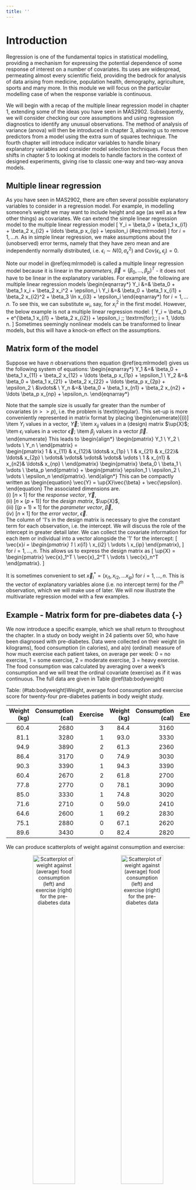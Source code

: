 ```yaml
---
title: ''
---
```


# Introduction

Regression is one of the fundamental topics in statistical modelling, providing a mechanism for expressing the potential dependence of some response of interest on a number of covariates. Its uses are widespread, permeating almost every scientific field, providing the bedrock for analysis of data arising from medicine, population health, demography, agriculture, sports and many more. In this module we will focus on the particular modelling case of when the response variable is continuous.

We will begin with a recap of the multiple linear regression model in chapter 1, extending some of the ideas you have seen in MAS2902. Subsequently, we will consider checking our core assumptions and using regression diagnostics to identify any unusual observations. The method of analysis of variance (anova) will then be introduced in chapter 3, allowing us to remove predictors from a model using the extra sum of squares technique. The fourth chapter will introduce indicator variables to handle binary explanatory variables and consider model selection techniques. Focus then shifts in chapter 5 to looking at models to handle factors in the context of designed experiments, giving rise to classic one-way and two-way anova models. 

<!-- The long-term aim is to build towards a framework of a general linear model, which will itself be developed further in MAS3906 (should you take this optional module) to allow for response variables of alternative types, i.e. binary or count data, via a generalised linear model. -->

## Multiple linear regression
As you have seen in MAS2902, there are often several possible explanatory variables to consider in a regression model. For example, in modelling someone’s weight we may want to include height and age (as well as a few other things) as covariates. We can extend the simple linear regression model to the multiple linear regression model
\[
Y_i = \beta_0 + \beta_1 x_{i1} + \beta_2 x_{i2} + \ldots \beta_p x_{ip} + \epsilon_i (\#eq:mlrmodel)
\]
for $i = 1, \ldots n$. As in simple linear regression, we make assumptions about the (unobserved) error terms, namely that they have zero mean and are independently normally distributed, i.e. $\epsilon_i \sim N(0, \sigma_{\epsilon}^2)$ and $\textrm{Cov}(\epsilon_i, \epsilon_j) = 0$.

Note our model in \@ref(eq:mlrmodel) is called a multiple linear regression model because it is linear in the *parameters*, $\vec{\beta}  = \left(\beta_0, \ldots, \beta_p\right)^T$ - it does not have to be linear in the explanatory variables. For example, the following are multiple linear regression models
\begin{eqnarray*}
Y_i &=& \beta_0 + \beta_1 x_i + \beta_2 x_i^2 + \epsilon_i \\
Y_i &=& \beta_0 + \beta_1 x_{i1} + \beta_2 x_{i2}^2 + \beta_3 \ln x_{i3} + \epsilon_i
\end{eqnarray*}
for $i = 1, \ldots n$. To see this, we can substitute $w_i$, say, for $x_i^2$ in the first model. However, the below example is not a multiple linear regression model:
\[
Y_i = \beta_0 + e^{\beta_1 x_{i1} + \beta_2 x_{i2}} + \epsilon_i \;\; \textrm{for}\;\; i = 1, \ldots n.
\]
Sometimes seemingly nonlinear models can be transformed to linear models, but this will have a knock-on effect on the assumptions.

## Matrix form of the model
Suppose we have $n$ observations then equation \@ref(eq:mlrmodel) gives us the following system of equations:
\begin{eqnarray*}
Y_1 &=& \beta_0 + \beta_1 x_{11} + \beta_2 x_{12} + \ldots \beta_p x_{1p} + \epsilon_1 \\
Y_2 &=& \beta_0 + \beta_1 x_{21} + \beta_2 x_{22} + \ldots \beta_p x_{2p} + 
\epsilon_2 \\
&\vdots& \\
Y_n &=& \beta_0 + \beta_1 x_{n1} + \beta_2 x_{n2} + \ldots \beta_p x_{np} + 
\epsilon_n.
\end{eqnarray*}

Note that the sample size is usually far greater than the number of covariates ($n>>p$), i.e. the problem is \textit{regular}. This set-up is more conveniently represented in matrix format by placing
\begin{enumerate}[(i)]
\item $Y_i$ values in a vector, $\vec{Y}$;
\item $x_{ij}$ values in a (design) matrix $\up{X}$;
\item $\epsilon_i$ values in a vector $\vec{\epsilon}$;
\item $\beta_j$ values in a vector $\vec{\beta}$.
\end{enumerate}
This leads to
\begin{align*}
\begin{pmatrix}
        Y_1 \\
	Y_2 \\
 	\vdots \\
 	Y_n \\
         \end{pmatrix} =  
             \begin{pmatrix}
	1 & x_{11} & x_{12}& \ldots& x_{1p} \\
	1 & x_{21} & x_{22}& \ldots& x_{2p} \\
\vdots& \vdots& \vdots& \vdots& \vdots \\
	1 & x_{n1} & x_{n2}& \ldots& x_{np} \\
         \end{pmatrix}
         \begin{pmatrix}
        \beta_0 \\
	\beta_1 \\
 	\vdots \\
 	\beta_p
         \end{pmatrix} +
         \begin{pmatrix}
       	\epsilon_1 \\
	\epsilon_2 \\
	\vdots \\
 	\epsilon_n
         \end{pmatrix}.
   \end{align*}
This can be compactly written as
\begin{equation}
\vec{Y} = \up{X}\vec{\beta} + \vec{\epsilon}.
\end{equation}
The associated dimensions are.   
(i) $[n \times 1]$ for the *response vector*, $\vec{Y}$,  
(ii) $[n \times (p+1)]$ for the *design matrix*, $\up{X}$,  
(iii) $[(p+1) \times 1]$ for the *parameter vector*, $\vec{\beta}$,  
(iv) $[n \times 1]$ for the *error vector*, $\vec{\epsilon}$.  
The column of '1's in the design matrix is necessary to give the constant term for each observation, i.e. the intercept. We will discuss the role of the intercept in greater detail later. We can collect the covariate information for each item or individual into a vector alongside the '1' for the intercept:
\[
\vec{x}_i =
\begin{pmatrix}
1 \\
x_{i1} \\
x_{i2} \\
\vdots \\
x_{ip}
\end{pmatrix},
\]
for $i = 1, \ldots, n$. This allows us to express the design matrix as
\[
\up{X} =
\begin{pmatrix}
\vec{x}_1^T \\
\vec{x}_2^T \\
\vdots \\
\vec{x}_n^T
\end{pmatrix}.
\]

It is sometimes convenient to set $\vec{x}_i^* = (x_{i1}, x_{i2}, \ldots x_{ip})$
for $i = 1, \ldots, n$. This is the vector of explanatory variables alone (i.e. no intercept term) for the $i^{th}$ observation, which we will make use of later. We will now illustrate the multivariate regression model with a few examples. 

## Example - Matrix form for pre-diabetes data {-}
We now introduce a specific example, which we shall return to throughout the chapter. In a study on body weight in 24 patients over 50, who have been diagnosed with pre-diabetes. Data were collected on their weight (in kilograms), food consumption (in calories), and a(n) (ordinal) measure of how much exercise each patient takes, on average per week: 0 = no exercise, 1 = some exercise, 2 = moderate exercise, 3 = heavy exercise. The food consumption was calculated by averaging over a week’s consumption and we will treat the ordinal covariate (exercise) as if it was continuous. The full data are given in Table \@ref(tab:bodyweight)


Table: (\#tab:bodyweight)Weight, average food consumption and exercise score for twenty-four pre-diabetes patients in body weight study.

| Weight (kg)| Consumption (cal)| Exercise| Weight (kg)| Consumption (cal)| Exercise|
|-----------:|-----------------:|--------:|-----------:|-----------------:|--------:|
|        60.4|              2680|        3|        84.4|              3160|        0|
|        81.1|              3280|        1|        93.0|              3330|        0|
|        94.9|              3890|        2|        61.3|              2360|        2|
|        86.4|              3170|        0|        74.9|              3030|        0|
|        90.3|              3390|        1|        94.3|              3390|        0|
|        60.4|              2670|        2|        61.8|              2700|        2|
|        77.8|              2770|        0|        78.1|              3090|        0|
|        85.0|              3330|        1|        74.8|              3020|        1|
|        71.6|              2710|        0|        59.0|              2410|        0|
|        64.6|              2600|        1|        69.2|              2830|        2|
|        75.1|              2880|        0|        67.1|              2620|        0|
|        89.6|              3430|        0|        82.4|              2820|        1|

We can produce scatterplots of weight against consumption and exercise:

<div class="figure" style="text-align: center">
<img src="multiplelinearreg_files/figure-html/unnamed-chunk-1-1.png" alt="Scatterplot of weight against (average) food consumption (left) and exercise (right) for the pre-diabetes data" width="48%" /><img src="multiplelinearreg_files/figure-html/unnamed-chunk-1-2.png" alt="Scatterplot of weight against (average) food consumption (left) and exercise (right) for the pre-diabetes data" width="48%" />
<p class="caption">(\#fig:unnamed-chunk-1)Scatterplot of weight against (average) food consumption (left) and exercise (right) for the pre-diabetes data</p>
</div>

Comments:   

1. We see that body weight is approximately linearly related to food consumption with a positive slope. There may be one unusual observation (top-right)? Could this be influential? Could others? We will consider these questions in more detail in the next chapter.  

1. There is some evidence that body weight declines with increasing exercise but the effect is possibly being masked by the variability in food consumption. Note that we observe vertical strips when dealing with ordinal variables so trends are perhaps harder to see. 

We wish to fit the model:
\[
\gap{Y_i = \beta_0 + \beta_1 x_{i1} + \beta_2 x_{i2} + \epsilon_i}
\]
for $i = 1, \ldots, n$, where $x_{i1}$ is food consumption and $x_{i2}$ is exercise for the $i^{th}$ patient. Equivalently, using our matrix formulation, we can express the model as
\[
\gap{\vec{Y} = \up{X}\vec{\beta} + \vec{\epsilon}}
\]
We can define the relevant quantities using the available data for the multiple linear regression model as follows:
\begin{align*}
\gap{
\vec{Y} =
\begin{pmatrix}
    60.4     \\
	81.1 \\
  \vdots \\
 	82.4 \\
         \end{pmatrix}, 
         	\up{X} =
     \begin{pmatrix}
	1 & 2680& 3  \\
	1 & 3280& 1  \\
  \vdots& \vdots& \vdots \\
	1 & 2820& 1 \\
         \end{pmatrix},
         \vec{\beta} = \begin{pmatrix}
        \beta_0 \\
	\beta_1 \\
	\beta_2 \\
         \end{pmatrix},
         \vec{\epsilon} =    \begin{pmatrix}
  \epsilon_1 \\
	\epsilon_2 \\
  \vdots \\
	\epsilon_{24} \\
         \end{pmatrix}.}
   \end{align*}

Note that both $\vec{Y}$ and $\vec{\epsilon}$ are unchanged by the addition of variables since these are fixed data in the case of the former, and, as yet, unknown errors in the case of the latter - note that since there is a single error term, $\epsilon_i$, for each observation, $Y_i$, the errors will always form a vector of length $n$. 

The residuals (which estimate the errors) can also be collected in a vector of length $n$, but we only know the values of the residuals *after* model fitting and their values will be different under each model. Both $\up{X}$ and $\vec{\beta}$ do change, with the addition of a column and row respectively for each additional covariate.

## Parameter estimation
Having set up the model, how do we obtain estimates for the unknown parameters? One approach is to use maximum likelihood. 

In order to set the scene, recall that our key assumptions are normality, zero mean, common variance and independence of the errors, i.e. $\epsilon_i \sim N(0, \sigma_{\epsilon}^2)$ and $\textrm{Cov}(\epsilon_i, \epsilon_j) = 0, i \neq j$. Since $Y_i = \beta_0 + \beta_1 x_{i1} + \ldots + \beta_p x_{ip} + \epsilon_i$, then the normality assumption on $\epsilon_i$ induces a normal distribution on each $Y_i$ (and, in turn, the vector $\vec{Y}$). The values for the covariates are fixed, as are the true (usually unknown) values of $\vec{\beta}$ so these just serve as constants when thinking about the distribution of $Y_i$. 

Furthermore, the assumption of independence also carries through and the variance is unaltered (since we are simply adding scalars to a random variable). This tells us that $Y_i \mid \vec{x}_i, \vec{\beta}, \sigma_{\epsilon}^2 \sim N(\beta_0 + \beta_1 x_{i1} + \ldots + \beta_p x_{ip}, \sigma_{\epsilon}^2)$ for $i = 1, \ldots, n$. This can be written more compactly as $Y_i \mid \vec{x}_i, \vec{\beta}, \sigma_{\epsilon}^2 \sim N(\vec{x}_i^T\vec{\beta}, \sigma_{\epsilon}^2)$. 

Before going further, recall that the probability density function for a univariate normal random variable, $Y \sim N(\mu, \sigma^2)$, is:
\[
\gap{f(y \mid \mu, \sigma^2) = \frac{1}{\sqrt{2\pi\sigma^2}}
\exp\left\{-\frac{(y - \mu)^2}{2\sigma^2}\right\}}
\]

The likelihood principle instructs us to pick values of the parameters that maximise the likelihood. If observations are independent (as we have just shown they are here), then the likelihood function for all observations is a product of the individual normal densities for each observation of the form:
\[
\gap{L(\mu, \sigma^2 \mid y_1, \ldots, y_n) = \prod_{i=1}^n f(y_i \mid \mu, \sigma^2).}
\]
Now, for our multiple linear regression model, we have
\begin{align*}
\gap{L(\vec{\beta}, \sigma_{\epsilon}^2 \mid y_1, \ldots, y_n, \up{X})} &\gap{= \prod_{i=1}^n f(y_i \mid \vec{x}_i, \vec{\beta}, \sigma_{\epsilon}^2)} \\
&\gap{= \prod_{i=1}^n \frac{1}{\sqrt{2\pi\sigma_{\epsilon}^2}}
\exp\left\{-\frac{(y_i - \vec{x}_i^T\vec{\beta})^2}{2\sigma_{\epsilon}^2}\right\}} \\
&\gap{= (2\pi\sigma_{\epsilon}^2)^{-n/2}
\exp\left\{-\frac{1}{2\sigma_{\epsilon}^2}\sum_{i=1}^n (y_i - \vec{x}_i^T\vec{\beta})^2 \right\}}  \\
&\gap{= (2\pi)^{-n/2} (\sigma_{\epsilon}^2)^{-n/2}
\exp\left\{-\frac{1}{2\sigma_{\epsilon}^2}\sum_{i=1}^n (y_i - \vec{x}_i^T\vec{\beta})^2 \right\}} \\
\end{align*}

### Estimation of $\vec{\beta}$
To estimate the parameter vector, $\vec{\beta}$ we consider the log-likelihood since this is typically easier to work with, being additive as opposed to multiplicative. The log-likelihood is given by
\begin{equation*}
\gap{\ell(\vec{\beta}, \sigma_{\epsilon}^2 \mid y_1, \ldots, y_n, \up{X}) = -\frac{n}{2} \ln(2\pi) -\frac{n}{2} \ln (\sigma_{\epsilon}^2) - \frac{1}{2\sigma_{\epsilon}^2} \sum_{i=1}^n (y_i - \vec{x}_i^T\vec{\beta})^2}
\end{equation*}
We could (partially) differentiate with respect to each element of $\vec{\beta}$ and this would lead to a system of equations (with a lot of structure) known as the normal equations. However, it is easier to consider the matrix formulation of the model by noting that
\[
\sum_{i=1}^n (y_i - \vec{x}_i^T\vec{\beta})^2 = (\vec{y} - \up{X}\vec{\beta})^T
(\vec{y} - \up{X}\vec{\beta})
\]

This is, in fact, the exact quantity that is minimised using the method of least squares, which can also be used to estimate the parameters for this model (and simple linear regression). Now, ignoring the constant terms (by treating $\sigma_{\epsilon}^2$ as fixed at this stage), we wish to minimise
\begin{align*}
\gap{(\vec{y} - \up{X}\vec{\beta})^T (\vec{y} - \up{X}\vec{\beta})} &\gap{=
(\vec{y}^T - \vec{\beta}^T\up{X}^T)(\vec{y} - \up{X}\vec{\beta})} \\
&\gap{= \vec{y}^T\vec{y} - \vec{y}^T\up{X}\vec{\beta} - \vec{\beta}^T\up{X}^T\vec{y} + \vec{\beta}^T\up{X}^T \up{X}\vec{\beta}}
\end{align*}

By noting that $\vec{y}^T\up{X}\vec{\beta}$ is a scalar we can rewrite this as its transpose, i.e. $\vec{y}^T\up{X}\vec{\beta} = \vec{\beta}^T\up{X}^T\vec{y}$. Hence
\[
\gap{(\vec{y} - \up{X}\vec{\beta})^T (\vec{y} - \up{X}\vec{\beta}) = 
\vec{y}^T\vec{y} -  2\vec{\beta}^T\up{X}^T\vec{y} + \vec{\beta}^T\up{X}^T \up{X}\vec{\beta}}
\]

We can now differentiate to obtain
\[
\gap{\frac{\partial \ell}{\partial \vec{\beta}} = -  2\up{X}^T\vec{y} + 2\up{X}^T \up{X}\vec{\beta}}
\]

Setting equal to zero and solving for $\vec{\beta}$ leads to the solution
\begin{equation}
\gap{\vec{\hat{\beta}} = (\up{X}^T\up{X})^{-1}\up{X}^T\vec{y}}
\end{equation}

This estimate exists as long as the inverse exists, i.e. no column of $\up{X}$ is a linear combination of other columns, i.e. there is no multicollinearity. We have to be careful that no columns of $\up{X}$ are \textit{nearly} linearly related as this can be harder to detect and leads to serious issues; we will discuss multicollinearity in more detail in section \@ref(sec:multicol).

### Estimation of $\sigma_{\epsilon}^2$
We can estimate $\sigma_{\epsilon}^2$ in a similar fashion (now treating $\vec{\beta}$ as fixed), using maximum likelihood once more. Recall that
\begin{equation*}
\ell(\vec{\beta}, \sigma_{\epsilon}^2 \mid y_1, \ldots, y_n, \up{X}) = -\frac{n}{2} \ln(2\pi) -\frac{n}{2} \ln (\sigma_{\epsilon}^2) - \frac{1}{2\sigma_{\epsilon}^2} \sum_{i=1}^n (y_i - \vec{x}_i^T\vec{\beta})^2.
\end{equation*}

For ease of calculation we let $\tau = \sigma_{\epsilon}^2$ and then differentiating with respect to $\tau$ we obtain
\begin{equation*}
\gap{\frac{\partial \ell}{\partial\tau} = -\frac{n}{2\tau} + 
\frac{\sum (y_i - \vec{x}_i^T\vec{\beta})^2}{2\tau^2}}
\end{equation*}

Setting the above equal to zero and solving for $\tau$ we obtain
\begin{equation}
\gap{\hat{\tau} = \frac{\sum (y_i - \vec{x}_i^T\vec{\beta})^2}{n} = 
\frac{\sum (y_i - \hat{y_i})^2}{n}.}
\end{equation}

However, this is a biased estimate (akin to the sample variance bias problem), so we adjust for the fact that we have estimated the $p$-vector $\vec{\beta}$ by using
$$
\gap{\hat{\sigma}_{\epsilon}^2 = s^2 = \frac{\sum (y_i - \hat{y_i})^2}{n - p - 1} } (\#eq:ssquared)
$$

where $p$ is the number of explanatory variables in the model. Note that $\vec{\beta}$ has length $k = p+1$ typically, with the additional intercept term.

### Residuals, fitted values and the 'hat matrix' {#sec:resfithat}
The vector of residuals (which estimate the errors) can be obtained by subtraction after model fitting, namely as 'observed - fitted'
\begin{align*}
\gap{\vec{\hat{\epsilon}}} &\gap{= \vec{y} - \vec{\hat{y}}} \\
&\gap{= \vec{y} - \up{X}\vec{\hat{\beta}},}
\end{align*}
where the fitted values are found as $\vec{\hat{y}} = \up{X}\vec{\hat{\beta}}$.

#### The hat matrix {-}
We can rewrite the estimate for the errors by substituting in $\vec{\hat{\beta}} = (\up{X}^T\up{X})^{-1}\up{X}^T\vec{y}$ to obtain 
\begin{align*}
\gap{\vec{\hat{\epsilon}}} &\gap{= \vec{y} - \up{X}(\up{X}^T\up{X})^{-1}\up{X}^T\vec{y}} \\
&\gap{= (\up{I} - \up{X}(\up{X}^T\up{X})^{-1}\up{X}^T) \vec{y}} \\
&\gap{= (\up{I} - \up{H})\vec{y},}
\end{align*}
where $\up{H} = \up{X}(\up{X}^T\up{X})^{-1}\up{X}^T$. $\up{H}$ is known as the 'hat' matrix since
\begin{align*}
\gap{\vec{\hat{y}}} &\gap{= \up{X}\vec{\hat{\beta}}} \\
&\gap{= \up{X}(\up{X}^T\up{X})^{-1}\up{X}^T\vec{y}} \\
&\gap{= \up{H}\vec{y}.}
\end{align*}

Hence, multiplying by $\up{H}$ converts $\vec{y}$ to $\vec{\hat{y}}$, i.e. it is the matrix that puts a hat on $\vec{y}$. The hat matrix is an $n \times n$ matrix with elements
\begin{align*}
\gap{\up{H} =
\begin{pmatrix}
  h_{11}& h_{12}& \ldots& h_{1n} \\
  h_{21}& h_{22}& \ldots& h_{2n} \\
  \vdots& \vdots& & \vdots \\
  h_{n1}& h_{n2}& \ldots& h_{nn} \\
         \end{pmatrix}} \;\;\;\;
\end{align*}

The diagonal values of $\up{H}$ (i.e. the $h_{ii}$ values for $i = 1, \ldots, n$) are called the leverages (see chapter 2).

### Properties of the hat matrix
It turns out that the hat matrix, $\up{H}$, has some useful properties, which will prove to be handy later. Namely, 

1. $\up{H}$ is symmetric, whereby $\up{H}^T = \up{H}$,
1. $\up{H}$ is idempotent, i.e $\up{H}^2 = \up{H}\up{H} = \up{H}$.

#### Proof {-}
1. <span style="color: red">Now</span>
\begin{align*}
\gap{\up{H}^T} &\gap{=\Bigl(\up{X} (\up{X}^T\up{X})^{-1} \up{X}^T\Bigr)^T} \\
&\gap{= \up{X}\left(\up{X}^T\up{X})^{-1}\right)^T \up{X}^T} \\
&\gap{= \up{X}\left(\up{X}^T\up{X})^T\right)^{-1} \up{X}^T} \\
&\gap{= \up{X} (\up{X}^T\up{X})^{-1} \up{X}^T} \\
&\gap{= \up{H}.} \\
\end{align*}
1. <span style="color: red">We now have</span>
\begin{align*}
\gap{\up{H}\up{H}} &\gap{= \Bigl(\up{X} (\up{X}^T\up{X})^{-1} \up{X}^T\Bigr) \Bigl(\up{X} (\up{X}^T\up{X})^{-1} \up{X}^T\Bigr)}  \\
&\gap{= \up{X} (\up{X}^T\up{X})^{-1} \up{X}^T\up{X} (\up{X}^T\up{X})^{-1} \up{X}^T} \\
&\gap{= \up{X} (\up{X}^T\up{X})^{-1} \up{X}^T} \\
&\gap{= \up{H}.} \\
\end{align*}

<!-- ## Example: Simple linear regresion analysis of bodyweight data {-} -->
<!-- We are now in a position to estimate the parameters for the data on pre-diabetes patients introduced earlier. Recall that for the simple linear regression model for the bodyweight data we have the data and design matrix: -->
<!-- \begin{align*} -->
<!-- \vec{Y} = -->
<!-- \begin{pmatrix} -->
<!--   60.4 \\ -->
<!-- 	81.1 \\ -->
<!--   \vdots \\ -->
<!--  	82.4 \\ -->
<!--          \end{pmatrix}, \;\;\;\; -->
<!--          	\up{X} = -->
<!--      \begin{pmatrix} -->
<!-- 	1 & 2680  \\ -->
<!-- 	1 & 3280  \\ -->
<!--   \vdots& \vdots \\ -->
<!-- 	1 & 2820 \\ -->
<!-- \end{pmatrix} -->
<!-- \end{align*} -->

<!-- Hence we can use matrix algebra to calculate -->
<!-- \begin{align*} -->
<!-- \up{X}^T\up{X} &= -->
<!-- \begin{pmatrix} -->
<!-- 24 & 71560  \\ -->
<!-- 71560 & 216577400  \\ -->
<!-- \end{pmatrix}, \\ -->
<!-- \up{X}^T\vec{y} &= \begin{pmatrix} -->
<!-- 1837.50 \\ -->
<!-- 5570449 \\ -->
<!-- \end{pmatrix}. -->
<!-- \end{align*} -->

<!-- We can then find  -->
<!-- \begin{align*} -->
<!-- \gap{(\up{X}^T\up{X})^{-1} = \frac{1}{(24\times 216577400 - 71560^2)} -->
<!-- \begin{pmatrix} -->
<!-- 216577400 & -71560  \\ -->
<!-- -71560 & 24  \\ -->
<!-- \end{pmatrix}} -->
<!-- \end{align*} -->

<!-- Simplifying, we obtain (to 2 d.p.) -->
<!-- \begin{align*} -->
<!-- \gap{ -->
<!-- (\up{X}^T\up{X})^{-1} =  -->
<!-- \begin{pmatrix} -->
<!-- 2.81 & -9.29 \times 10^{-4}  \\ -->
<!-- -9.29 \times 10^{-4} & 3.12 \times 10^{-7}  \\ -->
<!-- \end{pmatrix}} -->
<!-- \end{align*} -->

<!-- So the parameter estimates can be found as -->
<!-- \begin{align*} -->
<!-- \vec{\beta} &= \begin{pmatrix} -->
<!-- 2.81 & -9.29 \times 10^{-4}  \\ -->
<!-- -9.29 \times 10^{-4} & 3.12 \times 10^{-7}  \\ -->
<!-- \end{pmatrix} -->
<!-- \begin{pmatrix} -->
<!-- 1837.50 \\ -->
<!-- 5570449 \\ -->
<!-- \end{pmatrix} \\ -->
<!-- &= \begin{pmatrix} -->
<!-- -8.573 \\ -->
<!-- 0.029 \\ -->
<!-- \end{pmatrix} \\ -->
<!-- \end{align*} -->

<!-- The fitted line is thus -->
<!-- \[ -->
<!-- \gap{\textrm{Weight} = -8.573 + 0.029\times \textrm{Consumption}.} -->
<!-- \]  -->

<!-- This can be interpreted in the usual way, i.e. body weight goes up by 0.029 kg for every additional calorie consumed. This is not particularly helpful in this instance, and it may be more meaningful to express this as the change per 100 calories, say (which would equate to an approximate 3 kg weight increase since $0.029 \times 100 = 2.9$). Note that, as an alternative, we could change the units of the calorie variable at the outset, i.e. before fitting the model, to achieve the same result. -->

<!-- We can also calculate the fitted values -->
<!-- \begin{align*} -->
<!-- \gap{ -->
<!-- \vec{\hat{y}} = \up{X}\vec{\hat{\beta}} = -->
<!-- \begin{pmatrix} -->
<!-- 67.95 \\ -->
<!-- 85.08 \\ -->
<!-- \vdots \\ -->
<!-- 71.95 -->
<!-- \end{pmatrix} \\} -->
<!-- \end{align*} -->

<!-- From the fitted values we can also calculate the residuals -->
<!-- \begin{align*} -->
<!-- \gap{\vec{\hat{\epsilon}} = \vec{y} - \vec{\hat{y}} =  -->
<!-- \begin{pmatrix} -->
<!-- -7.55 \\ -->
<!-- -3.98 \\ -->
<!-- \vdots \\ -->
<!-- 10.45 -->
<!-- \end{pmatrix} \\} -->
<!-- \end{align*} -->

## Example: Multiple linear regresion analysis of bodyweight data {-}
We are now in a position to estimate the parameters for the data on pre-diabetes patients introduced earlier. First we recall that for the multiple linear regression model for the bodyweight data we have the design matrix given by:
\begin{align*}
\up{X} =
     \begin{pmatrix}
	1 & 2680& 3  \\
	1 & 3280& 1  \\
  \vdots& \vdots& \vdots \\
	1 & 2820& 1 \\
\end{pmatrix}
\end{align*}
Using matrix algebra we can calculate
\begin{align*}
\up{X}^T\up{X} &=
\begin{pmatrix}
24 & 71560 & 19  \\
71560 & 216577400 &  55380\\
19 & 55380 &  35\\
\end{pmatrix} \\
\up{X}^T\vec{y} &= \begin{pmatrix}
1837.50 \\
5570449 \\
1354.60
\end{pmatrix}.
\end{align*}

Taking the (3 by 3) matrix inverse we get 

\begin{align*}
(\up{X}^T\up{X})^{-1} = 
\begin{pmatrix}
3.02 & -9.69 \times 10^{-4} & -0.10 \\
-9.69 \times 10^{-4} & 3.20 \times 10^{-7} & 2.04 \times 10^{-5} \\
-0.10 & 2.04 \times 10^{-5} & 0.05 \\
\end{pmatrix}
\end{align*}

Hence, the parameter estimates can be found as

\begin{eqnarray*}
\gap{
\vec{\beta} = (\up{X}^T\up{X})^{-1}\up{X}^T\vec{y}
= (-2.104, 0.027, -3.278)^T.}
\end{eqnarray*}
Note that we can also calculate $\vec{\hat{y}} = \up{X}\vec{\hat{\beta}}$ from the above, and subsequently $\vec{\hat{\varepsilon}} = \vec{y} - \vec{\hat{y}}$. The fitted line for the multiple linear regression model is 
\[
\gap{\textrm{Weight} = -2.014 + 0.027\times \textrm{Consumption} -3.278\times\textrm{Exercise}.}
\]
This can be interpreted in a similar way to simple linear regression, but with a few caveats:

- body weight goes up by 0.027 kg for every additional calorie consumed, \textit{for a fixed value of exercise}.  

- body weight decreases by around 3.3 kg as individuals move up an exercise category, \textit{for a fixed amount of consumption}.  

- be careful not to interpret the above as exercise being 'more important' than consumption due to having a larger coefficient - the scales of the variables are different and we also have no idea (yet!) whether these values are significant.

It may be more meaningful to express the change due to consumption in different units. Also, note that the values of the parameter estimates change with the introduction (or removal) of variables into (from) the model - this is always the case (unless the covariates are independent), no matter how significant (or not) they are. This is important when building a regression model.

We have seen that fitting a multiple linear regression model with two covariates can be achieved `by hand'. However, it is clear that as we look to build more complex models then it may be advantageous to use software - we will see how to do this in section \@ref(sec:mlrinr).

## Expectations, variances and inference
We now consider the properties of the estimators $\vec{\hat{\beta}}$ and $\vec{\hat{\epsilon}}$, i.e. is $\vec{\hat{\beta}}$ unbiased? This will allow us, among other things, to assess the significance (or otherwise) of the parameter estimates. We begin by considering the expectation and variance of $\vec{\hat{\beta}}$.

### Expectation of $\vec{\hat{\beta}}$
Now,
\begin{align*}
\gap{\E\left[\vec{\hat{\beta}}\right]} &\gap{= \E\left[\left(\up{X}^T\up{X}\right)^{-1}\up{X}^T\vec{Y}\right]} \\
&\gap{= \left(\up{X}^T\up{X}\right)^{-1}\up{X}^T \E[\vec{Y}]} \\
&\gap{= \left(\up{X}^T\up{X}\right)^{-1}\up{X}^T \up{X}\vec{\beta}} \\
&\gap{= \vec{\beta}}
\end{align*}

Hence, $\vec{\hat{\beta}}$ is an unbiased estimator of $\vec{\beta}$.

### Variance of $\vec{\hat{\beta}}$
Before looking at the variance in detail we note
\[
\left\{\left(\up{X}^T\up{X}\right)^{-1}\up{X}^T\right\}^T = \up{X}\left\{\left(\up{X}^T\up{X}\right)^{-1}\right\}^T = \up{X}\left(\up{X}^T\up{X}\right)^{-1}
\]
since $(\up{X}^T\up{X})^{-1}$ is a symmetric matrix.

We are now in a position to look at the variance
\begin{align*}
\gap{\Var\left[\vec{\hat{\beta}}\right]} &\gap{= \Var\left[\left(\up{X}^T\up{X}\right)^{-1}\up{X}^T\vec{Y}\right]} \\
&\gap{= \left(\up{X}^T\up{X}\right)^{-1}\up{X}^T \Var\left[\vec{Y}\right] \left\{\left(\up{X}^T\up{X}\right)^{-1}\up{X}^T\right\}^T} \\
&\gap{= \left(\up{X}^T\up{X}\right)^{-1}\up{X}^T \up{I}\sigma_{\epsilon}^2 \up{X}\left(\up{X}^T\up{X}\right)^{-1}} \\
&\gap{= \sigma_{\epsilon}^2 \left(\up{X}^T\up{X}\right)^{-1}\up{X}^T \up{X}\left(\up{X}^T\up{X}\right)^{-1}} \\
&\gap{= \sigma_{\epsilon}^2 \left(\up{X}^T\up{X}\right)^{-1}}
\end{align*}

### Inference for $\vec{\hat{\beta}}$ {#sec:inferforbetahat}
Since $\vec{\hat{\beta}}$ consists of linear combinations of the $Y_i$'s, which are independent and normally distributed, it has a multivariate normal distribution, namely $\vec{\hat{\beta}} \sim N_{p+1}\left(\vec{\beta}, \sigma_{\epsilon}^2 (\up{X}^T\up{X})^{-1}\right)$ and each of the individual parameter estimates are univariate normal (due to properties of the multivariate normal distribution). Their (individual) significance can be asssessed via the test statistic 
\[
\gap{\hat{\beta_j}\bigg/\sqrt{v_{jj}s^2} \sim t_{n-p-1}}
\]
where $v_{jj}$ is the $(j+1)^{th}$ diagonal element of $\up{V} = (\up{X}^T\up{X})^{-1}$, and $s^2$ is our (unbiased) estimate of $\sigma_{\epsilon}^2$ from equation \@ref(eq:ssquared). Note the use of the $t$-distribution since we must also estimate $s^2$.

### Expectation and variance of the fitted values {#sec:expvaryhat}
The fitted values are calculated as
\[
\vec{\hat{Y}} = \up{X}\vec{\hat{\beta}}
\]
or equivalently as
\[
\vec{\hat{Y}} = \up{H}\vec{Y}.
\]

Their expectation is

\begin{align*}
\gap{\E\left[\vec{\hat{Y}}\right]} &\gap{= \E\left[\up{X}\vec{\hat{\beta}}\right]} \\
&\gap{=\up{X} \E[\vec{\hat{\beta}}]} \\
&\gap{=\up{X}\vec{\beta}},
\end{align*}

with variance given by

\begin{align*}
\gap{\Var\left[\vec{\hat{Y}}\right]} &\gap{= \Var\left[\up{H}\vec{Y}\right]} \\
&\gap{= \up{H} \Var\left[\vec{Y}\right] \up{H}^T} \\
&\gap{= \up{H} \up{I}\sigma_{\epsilon}^2 \up{H}^T} \\
&\gap{= \up{H}\up{H}\sigma_{\epsilon}^2} \\
&\gap{= \up{H} \sigma_{\epsilon}^2} 
\end{align*}
Hence, the variability of the fitted values depends on the hat matrix, $\up{H}$. We will discuss this further in chapter 2.

### Expectation and variance of the residuals
Recall that the residuals are found as
\[
\gap{\vec{\hat{\epsilon}} = \vec{Y} - \vec{\hat{Y}}.}
\]
or alternatively as
\[
\gap{\vec{\hat{\epsilon}} = (\up{I} - \up{H})\vec{Y}.}
\]

We can find the expectation and variance as
\begin{align*}
\gap{\E[\vec{\hat{\epsilon}}]} & \gap{= \E[\vec{Y} - \vec{\hat{Y}}]} \\
&\gap{= \E[\up{X}\vec{\beta}] - \E\left[\up{X}\vec{\hat{\beta}}\right]} \\
&\gap{= \up{X}\vec{\beta} - \up{X}\vec{\beta}} \\
&\gap{= \vec{0},}
\end{align*}
and
\begin{align*}
\gap{\Var[\vec{\hat{\epsilon}}]} &\gap{= \Var[(\up{I} - \up{H})\vec{Y}]} \\
&\gap{= (\up{I} - \up{H})\Var[\vec{Y}](\up{I} - \up{H})^T} \\
&\gap{= (\up{I} - \up{H})\sigma_{\epsilon}^2\up{I}(\up{I} - \up{H})} \\
&\gap{= \sigma_{\epsilon}^2(\up{I} - \up{H} - \up{H} + \up{H}\up{H})} \\
&\gap{= \sigma_{\epsilon}^2(\up{I} - \up{H}).}
\end{align*}

Note that this implies that, unless all the diagonal values of $\up{H}$ are equal then the errors have different variances, and that these variances are smaller for larger values of $h_{ii}$, i.e. higher leverages (see chapter 2).

## Multiple linear regression in `R` {#sec:mlrinr}
Once we start to think about large datasets and a large number of parameters, finding the parameter estimates by hand becomes laborious, not to mention the possibility of both data entry and/or numerical errors occurring increases greatly. Happily, we can use `R` to conduct the analyses instead.

### Using data in `R`
There are various ways of using data with `R`. Data can be read in manually, i.e.


``` r
## Type the data in the console
bodyweight = c(60.4, 81.1, 94.9, 86.4, 90.3, 60.4, 77.8, 85.0, 71.6, 64.6, 75.1, 89.6, 
84.4, 93.0, 61.3, 74.9, 94.3, 61.8, 78.1, 74.8, 59.0, 69.2, 67.1, 82.4)
```

The majority of the time, in this module and the wider world, the (external) data in the file `ExternalData.RData` will be read/loaded directly into `R`, e.g.

``` r
## Load in an external dataset
load("ExternalData.RData")
```

Alternatively, we may sometimes make use of datasets that are internal to `R` in that they are part of an `R` package, i.e. for the dataset `InternalRDataset`:

``` r
## Load in an internal dataset
data(InternalRDataset)
```

To view the available datasets in `R` we can type `data()` at the console, or, for datasets attached to a particular package we can use `data(library = "Rpackage")`.

## Example: Analysis of bodyweight data using `R` {-}
To use `R` for the plots and analysis seen earlier:

``` r
## Load the data
load("bodyweight.RData")
```


``` r
## Plots
# Weight versus consumption
plot(Weight ~ Consumption, data = bodyweight, pch = 16)
# Weight versus exercise
plot(Weight ~ Exercise, data = bodyweight, pch = 16)
```


``` r
## Analysis
# Simple linear regression on consumption
fit1 <- lm(Weight ~ Consumption, data = bodyweight)
# Multiple linear regression on consumption & exercise
fit2 <- lm(Weight ~ Consumption + Exercise, data = bodyweight)
```

We can inspect a model fit using various commands
<ol type="i">
<li> The `summary()` command gives an overview of the fit </li>

``` r
summary(fit2)
```

```
## 
## Call:
## lm(formula = Weight ~ Consumption + Exercise, data = bodyweight)
## 
## Residuals:
##     Min      1Q  Median      3Q     Max 
## -5.5751 -2.5704 -0.7894  2.4049 10.9266 
## 
## Coefficients:
##              Estimate Std. Error t value Pr(>|t|)    
## (Intercept) -2.104925   7.017861  -0.300  0.76717    
## Consumption  0.027254   0.002286  11.921 8.23e-11 ***
## Exercise    -3.278296   0.916795  -3.576  0.00178 ** 
## ---
## Signif. codes:  0 '***' 0.001 '**' 0.01 '*' 0.05 '.' 0.1 ' ' 1
## 
## Residual standard error: 4.044 on 21 degrees of freedom
## Multiple R-squared:  0.8916,	Adjusted R-squared:  0.8813 
## F-statistic:  86.4 on 2 and 21 DF,  p-value: 7.346e-11
```
We will consider output of this nature in detail later in the module.
<li> The fitted values and residuals can also be extracted (output - to three decimal places - is suppressed here) 

``` r
round(fitted.values(fit2), 3)
round(residuals(fit2), 3)
```
</li>
<li> The variance-covariance matrix for $\vec{\hat{\beta}}$ is also contained within the fit. For the second model fit we get

``` r
vcov(fit2)
```

```
##             (Intercept)   Consumption      Exercise
## (Intercept)  49.2503765 -1.584890e-02 -1.6584367474
## Consumption  -0.0158489  5.227021e-06  0.0003330453
## Exercise     -1.6584367  3.330453e-04  0.8405137595
```
</li>
<li> The hat-values that make up the diagonal of the $\up{H}$ matrix can also be found - again we round to three decimal places:

``` r
round(hatvalues(fit2), 3)
```

```
##     1     2     3     4     5     6     7     8     9    10    11    12    13 
## 0.294 0.075 0.425 0.079 0.101 0.132 0.095 0.086 0.106 0.087 0.080 0.124 0.078 
##    14    15    16    17    18    19    20    21    22    23    24 
## 0.101 0.210 0.073 0.114 0.128 0.074 0.045 0.197 0.117 0.127 0.051
```
</li>
<li> We can also add a fitted regression line to a scatterplot via the `abline()` command:

``` r
plot(Weight ~ Consumption, data = bodyweight, pch = 16)
abline(fit1, lty = 2)
```
</li>
</ol>

## The role of the intercept 
The intercept, via the parameter $\beta_0$, is included as a matter of course when fitting a regression model (the default behaviour in R is to have an intercept present in a model). Why is this the case? What would happen if we removed the intercept?

Suppose we thought that we should fit the model without an intercept, then the multiple linear regression model takes the form
\[
\gap{Y_i = \beta_0 + \beta_1 x_{i1} + \beta_2 x_{i2} + \ldots \beta_p x_{ip} + \epsilon_i (\#eq:mlrmodelnoint)}
\]
for $i = 1, \ldots, n$. Or, equivalently, in matrix notation
\begin{equation}
\gap{\vec{Y} = \up{\tilde{X}}\vec{\beta} + \vec{\epsilon}.}
\end{equation}
where $\up{\tilde{X}}$ represents the design matrix that does not now have a first column of '1's.

## Example: Analysis of bodyweight data without an intercept term {-}
Returning to our example on pre-diabetes we would have
\begin{align*}
\gap{\vec{Y} =
\begin{pmatrix}
    60.4     \\
	81.1 \\
  \vdots \\
 	82.4 \\
         \end{pmatrix}, 
         	\up{\tilde{X}} =
     \begin{pmatrix}
	2680& 3  \\
	3280& 1  \\
  \vdots& \vdots \\
	2820& 1 \\
         \end{pmatrix},
         \vec{\beta} = \begin{pmatrix}
	\beta_1 \\
	\beta_2 \\
         \end{pmatrix},
         \vec{\epsilon} =    \begin{pmatrix}
  \epsilon_1 \\
	\epsilon_2 \\
  \vdots \\
	\epsilon_{24} \\
         \end{pmatrix}.}
   \end{align*}

Note that $\vec{Y}$ and $\vec{\epsilon}$ are unchanged, whereas both the design matrix and $\vec{\beta}$ are affected by the removal of the intercept term.

Upon fitting we would obtain the fitted model
\[
\textrm{Weight} = \hat{\beta}_1\times \textrm{Consumption} + \hat{\beta}_2\times\textrm{Exercise}.
\]

This model - and the equivalent model with an intercept term - assumes the relationship between weight and consumption remains the same for all values of calorific consumption and exercise. Moreover, the model without the intercept further assumes that zero calorie intake and zero exercise gives zero body weight! 

This may well not be true (or possible), not just here but for many datasets. Forcing a zero intercept can give nonsensical values for the predicted response and it can also severely affect the fit of the regression line, particularly if our estimate of the intercept is significantly different from zero. In the absence of an intercept term, the line of best fit is forced to go through the origin. We will now investigate further with another example. 

## Example: Analysis of men's Premier League football data - the role of the intercept {-}
The data in the following example comes from the 2012-13 men's English Premier League final football table (on Canvas in the file *prem.RData*). For each team the number of points they achieved (the response - why?), goals they scored, conceded, and their goal difference (scored - conceded) are recorded, alongside how many times they did not concede a goal (a 'clean sheet'), which will be our primary focus for now. A snapshot of the data are given below:


``` r
load("prem.RData")
kable(head(prem, 5))
```



| Position|Team              | Scored| Conceded| GoalDifference| Points| CleanSheets|
|--------:|:-----------------|------:|--------:|--------------:|------:|-----------:|
|        1|Manchester United |     86|       43|             43|     89|          13|
|        2|Manchester City   |     66|       34|             32|     78|          18|
|        3|Chelsea           |     75|       39|             36|     75|          14|
|        4|Arsenal           |     72|       37|             35|     73|          14|
|        5|Tottenham Hotspur |     66|       46|             20|     72|           9|
Below is a scatterplot of points against clean sheets:
<div class="figure" style="text-align: center">
<img src="multiplelinearreg_files/figure-html/premplot1-1.png" alt="Scatterplot of points against clean sheets for the Premier League 2012/13 data." width="65%" />
<p class="caption">(\#fig:premplot1)Scatterplot of points against clean sheets for the Premier League 2012/13 data.</p>
</div>

<ol type="a">
  <li>Fit a simple linear regression model with clean sheets as the sole covariate. Overlay the regression line on the scatterplot of the raw data and comment.

``` r
fitprem1 <- lm(Points ~ CleanSheets, data = prem)
plot(Points ~ CleanSheets, data = prem, pch = 16, xlim = c(0, 25), ylim = c(0, 100))
abline(fitprem1, lty = 2, lwd = 1.5, col = "red")
```

<div class="figure" style="text-align: center">
<img src="multiplelinearreg_files/figure-html/premfitted1-1.png" alt="Scatterplot of points against clean sheets for the Premier League 2012/13 data with overlaid model fit." width="65%" />
<p class="caption">(\#fig:premfitted1)Scatterplot of points against clean sheets for the Premier League 2012/13 data with overlaid model fit.</p>
</div>
</li>
  <li>Fit a second model, this time without an intercept and overlay this regression line. What do you observe?  
<span style="color: red">We can fit the second model and overlay the line using:</span>

``` r
fitprem2 <- lm(Points ~ CleanSheets - 1, data = prem)
abline(fitprem2, lty = 3, lwd = 1.5)
```
<div class="figure" style="text-align: center">
<img src="multiplelinearreg_files/figure-html/premfitted2-1.png" alt="Scatterplot of points against clean sheets for the Premier League 2012/13 data with two overlaid model fits." width="65%" />
<p class="caption">(\#fig:premfitted2)Scatterplot of points against clean sheets for the Premier League 2012/13 data with two overlaid model fits.</p>
</div>
</ol>

<span style="color: red">We can see that the model without the intercept has a different slope since $\hat{\beta}_0$ and $\hat{\beta}_1$ are correlated (see MAS2902). Note also that the line of best fit for the model without the intercept is forced to go through the origin. Both models seem to do a reasonable job - assessing by eye - of capturing the relationship between points and clean sheets. This is not always the case though, as we will see in practical 1.</span>

### Interpretability of the intercept and extrapolation
Having established that including an intercept is a sensible thing to do, we now move on to the question of its interpretation. Note that we did not formally interpret the intercept in our previous analysis of the bodyweight data, and this is common practice. 

However, if we did wish to say something meaningful about the intercept how would we go about it? We first inspect the fit for our first model from the previous example:


``` r
summary(fitprem1)
```

```
## 
## Call:
## lm(formula = Points ~ CleanSheets, data = prem)
## 
## Residuals:
##      Min       1Q   Median       3Q      Max 
## -16.6526  -7.9816  -0.7842   7.0974  26.8211 
## 
## Coefficients:
##             Estimate Std. Error t value Pr(>|t|)    
## (Intercept)  16.3368     8.0303   2.034 0.056915 .  
## CleanSheets   3.5263     0.7544   4.674 0.000189 ***
## ---
## Signif. codes:  0 '***' 0.001 '**' 0.01 '*' 0.05 '.' 0.1 ' ' 1
## 
## Residual standard error: 12.3 on 18 degrees of freedom
## Multiple R-squared:  0.5483,	Adjusted R-squared:  0.5232 
## F-statistic: 21.85 on 1 and 18 DF,  p-value: 0.0001888
```

<div class="figure" style="text-align: center">
<img src="multiplelinearreg_files/figure-html/unnamed-chunk-15-1.png" alt="Scatterplot of points against clean sheets for the Premier League 2012/13 data with overlaid model fit." width="65%" />
<p class="caption">(\#fig:unnamed-chunk-15)Scatterplot of points against clean sheets for the Premier League 2012/13 data with overlaid model fit.</p>
</div>

We see that the estimate of the intercept, $\hat{\beta}_0$, is 16.34. This tells us that when clean sheets takes the value zero, then we would expect a team to obtain around 16 points (as points is an integer we round). Here this makes some sense, since no clean sheets would mean a team concedes at least one goal in every match they play. Note, however, that the smallest observed value for this variable is five, so by using the value of zero we are extrapolating beyond the observed range of our data and this can be problematic.

### Mean-centering of covariates
Without any data manipulation prior to model fitting we have seen that the estimate for the intercept is interpreted as the value for the response when all of the covariates take the value zero. This, however, might be a scenario that is either not likely (i.e. a weight of zero kg for an adult), or not permissible (amount of a drug administered as part of a treatment) in the context of the data at hand. 

One solution to this issue is to scale the covariates via *mean-centering*.
\[
\gap{\vec{\tilde{x}}^{(j)} = \vec{x}^{(j)} - \bar{x}^{(j)}}
\]
where $j = 1, \ldots, p$, $\vec{x}^{(j)} = (x_{1j}, x_{2j}, \ldots, x_{nj})$ is the vector of values for the $j^{th}$ covariate and $\bar{x}^{(j)}$ is the sample mean for the $j^{th}$ covariate, for example the mean of the exercise values in the bodyweight data. Note the distinction between $\vec{x}^{(j)}$ and $\vec{x}_i$ introduced earlier, which is the vector of values for each individual (or subject).

The intercept has the same interpretation as above, namely the value of the response when the covariates are all simultaneously set to zero, i.e. $\vec{x}_i = \vec{0}$. However, zero is now the *mean* value for each covariate, after mean-centering, so the intercept can also now be interpreted as the value of the response when each covariate is at its (own) *average value*. Furthermore, the value of the intercept turns out to be $\bar{y}$, the sample mean of the response vector. Recall that in simple linear regression
\[
\hat{\beta}_0 = \bar{y} - \hat{\beta}_1 \times \bar{x}
\]
and this will clearly reduce to $\hat{\beta}_0 = \bar{y}$ when $\bar{x} = 0$. This result generalises to the multiple linear regression case.

This tends to give a more intuitive interpretation generally. Mean-centering also removes the correlation between $\beta_0$ and $\beta_1, \ldots \beta_p$. We will now see the effect of mean-centering in an example.

## Example: Mean-centering (men's Premier League football data) {-}
Returning to the data from the men's football Premier League. Below is a scatterplot of points against the raw (solid circles) and mean-centered (triangles) versions of our clean sheets covariate.

<div class="figure" style="text-align: center">
<img src="multiplelinearreg_files/figure-html/unnamed-chunk-16-1.png" alt="Scatterplot of points against the observed clean sheets (solid circles) and their mean-centered counterpart (triangles)." width="65%" />
<p class="caption">(\#fig:unnamed-chunk-16)Scatterplot of points against the observed clean sheets (solid circles) and their mean-centered counterpart (triangles).</p>
</div>

<ol type="a">
  <li> Fit a model using a mean-centered version of clean sheets.     
  [Hint: use the `scale` command in `R` to perform the mean-centering].     
  <span style="color: red">We fit - and inspect - the model using the `R` commands</span> 

``` r
CleanSheetsScaled <- scale(prem$CleanSheets, 
                           scale = FALSE)
fit_mean_centre <- lm(Points ~ CleanSheetsScaled, 
                      data = prem)
summary(fit_mean_centre)  
```

```
## 
## Call:
## lm(formula = Points ~ CleanSheetsScaled, data = prem)
## 
## Residuals:
##      Min       1Q   Median       3Q      Max 
## -16.6526  -7.9816  -0.7842   7.0974  26.8211 
## 
## Coefficients:
##                   Estimate Std. Error t value Pr(>|t|)    
## (Intercept)        51.6000     2.7513  18.755 2.91e-13 ***
## CleanSheetsScaled   3.5263     0.7544   4.674 0.000189 ***
## ---
## Signif. codes:  0 '***' 0.001 '**' 0.01 '*' 0.05 '.' 0.1 ' ' 1
## 
## Residual standard error: 12.3 on 18 degrees of freedom
## Multiple R-squared:  0.5483,	Adjusted R-squared:  0.5232 
## F-statistic: 21.85 on 1 and 18 DF,  p-value: 0.0001888
```
 </li>
  <li> Overlay the lines of best fit for the models using the raw and mean-centered covariates. What do you notice?
<div class="figure" style="text-align: center">
<img src="multiplelinearreg_files/figure-html/unnamed-chunk-18-1.png" alt="Scatterplot of points against the observed clean sheets (solid circles) and their mean-centered counterpart (triangles) with overlaid lines of best fit." width="65%" />
<p class="caption">(\#fig:unnamed-chunk-18)Scatterplot of points against the observed clean sheets (solid circles) and their mean-centered counterpart (triangles) with overlaid lines of best fit.</p>
</div>
</li>
  
<span style="color: red">From the summary, we see that the estimate of the slope is exactly the same as before, i.e. $\hat{\beta}_1 = 3.53$ so the line has the same gradient, but the intercept is different. The intercept estimate is $\hat{\beta}_0 = 51.60$ (recall, it was around 16 earlier) which suggests that a team with the \textit{average} number of clean sheets will obtain around 52 points (nearest integer, as before). This interpretation is cleaner than our earlier interpretation using the raw rather than mean-centered covariate.</span>
</ol>

Although we have illustrated the role of the intercept using simple linear regression, the same ideas hold in the multiple linear regression model. We now return to the issue of multicollinearity.

## Properties of $(\up{X}^T\up{X})^{-1}$: multicollinearity {#sec:multicol}
We saw earlier that both the estimator of $\vec{\beta}$ and its variance both depend on the quantity $\up{X}^T\up{X}^{-1}$. As such, this quantity plays a critical part in fitting a regression model and in determining the significance (or otherwise) of estimated parameters. We will now consider a situation known as *multicollinearity* that leads to problems with taking the inverse of $\up{X}^T\up{X}$.

## Example: Multicollinearity in men's Premier League football data {-}
Returning to the Premier League football data, a sports data analyst sets out to fit the following model:
\[
\textrm{Points}_i = \beta_0 + \beta_1 \textrm{Goal difference}_i + \beta_2 \textrm{Scored}_i + \beta_3 \textrm{Conceded}_i  + \epsilon_i
\]

<ol type="a">
<li> Construct the design matrix $\up{X}$, and hence calculate $\up{X}^T\up{X}$ and $(\up{X}^T\up{X})^{-1}$.

``` r
X <- cbind(1, prem$GoalDifference, prem$Scored, 
           prem$Conceded)
XTX <- crossprod(X)
solve(XTX) 
```
<span style="color: red">The last line fails, we cannot invert the matrix as it is singular.</span>
</li>
<li> Can you spot an obvious problem with this model?

<span style="color: red">The problem here is that one of the variables is a linear combination of the others, namely goal difference which is defined as 'scored' - 'conceded'. This means they are collinear and that we will have problems inverting $\up{X}^T\up{X}$.</span>

</li>
<li> Fit the model in `R` and inspect the fit - what do you notice?

<span style="color: red">Implementing the model we get</span>

``` r
summary(lm(Points ~ GoalDifference + Scored + Conceded, data = prem))
```

```
## 
## Call:
## lm(formula = Points ~ GoalDifference + Scored + Conceded, data = prem)
## 
## Residuals:
##      Min       1Q   Median       3Q      Max 
## -11.0387  -2.7741   0.2508   3.7633   5.7760 
## 
## Coefficients: (1 not defined because of singularities)
##                Estimate Std. Error t value Pr(>|t|)    
## (Intercept)     38.3511     9.6368   3.980 0.000969 ***
## GoalDifference   0.5710     0.1097   5.206 7.13e-05 ***
## Scored           0.2493     0.1803   1.382 0.184780    
## Conceded             NA         NA      NA       NA    
## ---
## Signif. codes:  0 '***' 0.001 '**' 0.01 '*' 0.05 '.' 0.1 ' ' 1
## 
## Residual standard error: 4.471 on 17 degrees of freedom
## Multiple R-squared:  0.9437,	Adjusted R-squared:  0.937 
## F-statistic: 142.4 on 2 and 17 DF,  p-value: 2.404e-11
```
<span style="color: red">There is no parameter estimate or standard error for goals conceded, which seems to have been removed from the model.</span> 
</li>
</ol>

Here it was clear what was driving the multicollinearity, and the issue could be easily spotted, and resolved. Sometimes, however, the problem is more subtle and we will consider this scenario further in practical 1. In the next chapter we will investigate whether our model conforms to assumptions and/or has any unusual observations that warrant further investigation.
